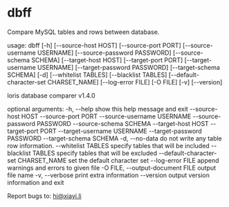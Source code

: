 # dbff
Compare MySQL tables and rows between database.

usage: dbff [-h] [--source-host HOST] [--source-port PORT]
            [--source-username USERNAME] [--source-password PASSWORD]
            [--source-schema SCHEMA] [--target-host HOST] [--target-port PORT]
            [--target-username USERNAME] [--target-password PASSWORD]
            [--target-schema SCHEMA] [-d] [--whitelist TABLES]
            [--blacklist TABLES] [--default-character-set CHARSET_NAME]
            [--log-error FILE] [-O FILE] [-v] [--version]

loris database comparer v1.4.0

optional arguments:
  -h, --help            show this help message and exit
  --source-host HOST
  --source-port PORT
  --source-username USERNAME
  --source-password PASSWORD
  --source-schema SCHEMA
  --target-host HOST
  --target-port PORT
  --target-username USERNAME
  --target-password PASSWORD
  --target-schema SCHEMA
  -d, --no-data         do not write any table row information.
  --whitelist TABLES    specify tables that will be included
  --blacklist TABLES    specify tables that will be excluded
  --default-character-set CHARSET_NAME
                        set the default character set
  --log-error FILE      append warnings and errors to given file
  -O FILE, --output-document FILE
                        output file name
  -v, --verbose         print extra information
  --version             output version information and exit

Report bugs to: hi@xiayi.li

